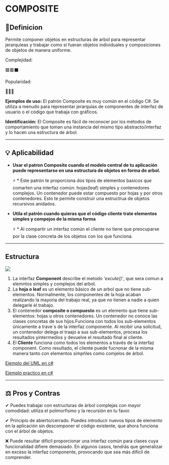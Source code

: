# **COMPOSITE**
## 📖Definicion

Permite componer objetos en estructuras de arbol para representar jerarquieas y trabajar como si fueran objetos individuales y composiciones de objetos de manera uniforme.

Complejidad:

🟥🟥⬛

Popularidad:

💚💚🖤

**Ejemplos de uso:** El patrón Composite es muy común en el código C#. Se utiliza a menudo para representar jerarquías de componentes de interfaz de usuario o el código que trabaja con gráficos.

**Identificación:** El Composite es fácil de reconocer por los métodos de comportamiento que toman una instancia del mismo tipo abstracto/interfaz y lo hacen una estructura de árbol.
* * * * *
## 💡 Aplicabilidad

*  **Usar el patron Composite cuando el modelo central de tu aplicación puede representarse en una estructura de objetos en forma de arbol.**

   ⚡ *  Este patrón te proporciona dos tipos de elementos basicos que comarten una interfaz común: hojas(leaf) simples y contenedores complejos. Un contenedor puede estar compuesto por hojas y por otros contenedores. Esto te permite construir una estructrua de objetos recursivos anidados.

* **Utila el patrón cuando quieras que el código cliente trate elementos simples y compejos de la misma forma**

   ⚡ *  Al compartir un interfaz común el cliente no tiene que preocuparse por la clase concreta de los objetos con los que funciona.
* * * * *
## Estructura

![](https://refactoring.guru/images/patterns/diagrams/composite/structure-es.png)

1. La interfaz **Component** describe el metodo *'excute()'*, que sera comun a elemntos simples y complejos del arbol.
2. La **hoja o leaf** es un elemento básico de un arbol que no tiene sub-elementos. Normalmente, los componentes de la hoja acaban realizando la mayoria del trabajo real, ya que no tienen a nadie a quien delegarle el trabajo.
3. El contenedor **composite o compuesto** es un elemento que tiene sub-elementos: hojas u otros contenedores. Un contenedor no conoce las clases concretas de sus hijos.Funciona con todos los sub-elementos únicamente a trave´s de la interfaz componente. Al recibir una solicitud, un contenedor  delega el traajo a sus sub-elementos, procesa los resultados yintermedios y devuelve el resultado final al cliente.
4. El **Cliente** funciona como todos los elementos a través de la interfaz component. Como resultado, el cliente puede fucnonar de la misma manera tanto con elementos simpñles como comjelos de árbol.


[Ejemplo del UML en c#](CodeExample\Composite\Component.cs)

[Ejemplo practico en c#](CodeExample\CompositeExample\INode.cs)

* * * * *
## ⚖ Pros y Contras

✔ Puedes trabajar con estructuras de árbol complejas con mayor comodidad: utiliza el polimorfismo y la recursión en tu favor.

✔ Principio de abierto/cerrado. Puedes introducir nuevos tipos de elemento en la aplicación sin descomponer el código existente, que ahora funciona con el árbol de objetos. 

❌ Puede resultar difícil proporcionar una interfaz común para clases cuya funcionalidad difiere demasiado. En algunos casos, tendrás que generalizar en exceso la interfaz componente, provocando que sea más difícil de comprender.

